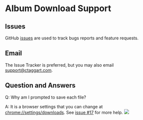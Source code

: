# Album Download Support

## Issues

GitHub [issues](https://github.com/taggartsoftware/albumdownload/issues) are used to track bugs reports and feature requests.

## Email

The Issue Tracker is preferred, but you may also email [support@ctaggart.com](mailto:support@ctaggart.com).


## Question and Answers

Q: Why am I prompted to save each file?

A: It is a browser settings that you can change at [chrome://settings/downloads](chrome://settings/downloads). See [issue #17](https://github.com/taggartsoftware/albumdownload/issues/17) for more help.
<img src="https://user-images.githubusercontent.com/80104/78944248-b33dec00-7a7a-11ea-874b-3f3b665a18a6.png"/>
